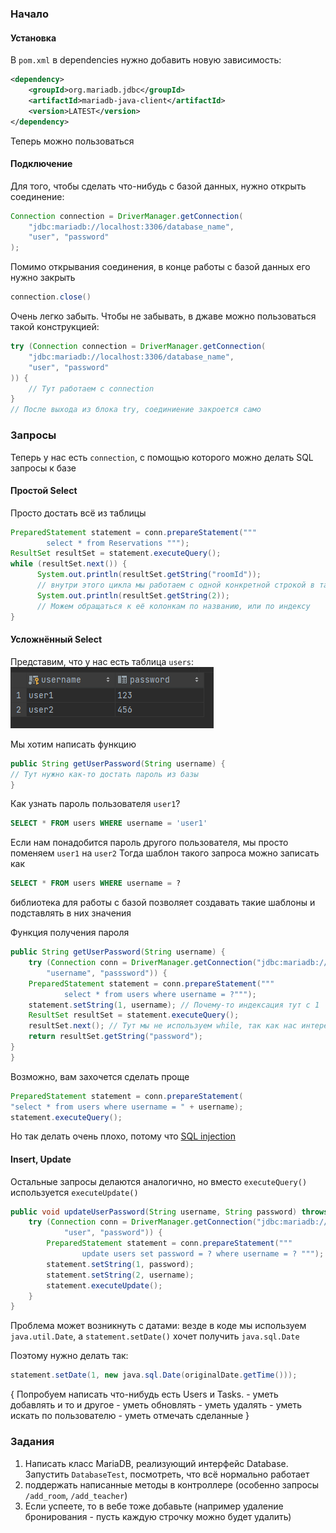 
### Начало
#### Установка
В `pom.xml` в dependencies нужно добавить новую зависимость:
```xml
<dependency>
    <groupId>org.mariadb.jdbc</groupId>
    <artifactId>mariadb-java-client</artifactId>
    <version>LATEST</version>
</dependency>
```

Теперь можно пользоваться

#### Подключение

Для того, чтобы сделать что-нибудь с базой данных, нужно открыть соединение:
```java
Connection connection = DriverManager.getConnection(
    "jdbc:mariadb://localhost:3306/database_name",
    "user", "password"
);
```
Помимо открывания соединения, в конце работы с базой данных его нужно закрыть
```java
connection.close()
```
Очень легко забыть. Чтобы не забывать, в джаве можно пользоваться такой конструкцией:
```java
try (Connection connection = DriverManager.getConnection(
    "jdbc:mariadb://localhost:3306/database_name",
    "user", "password"
)) {
	// Тут работаем с connection
}
// После выхода из блока try, соединиение закроется само
```

### Запросы
Теперь у нас есть `connection`, с помощью которого можно делать SQL запросы к базе
#### Простой Select
Просто достать всё из таблицы
```java
PreparedStatement statement = conn.prepareStatement("""  
        select * from Reservations """);  
ResultSet resultSet = statement.executeQuery();  
while (resultSet.next()) {  
      System.out.println(resultSet.getString("roomId")); 
      // внутри этого цикла мы работаем с одной конкретной строкой в таблице
      System.out.println(resultSet.getString(2)); 
      // Можем обращаться к её колонкам по названию, или по индексу
}
```

#### Усложнённый Select
Представим, что у нас есть таблица `users`:
![img](Pasted%20image%2020230302182938.png)

Мы хотим написать функцию
```java
public String getUserPassword(String username) {
// Тут нужно как-то достать пароль из базы
}
```

Как узнать пароль пользователя `user1`? 
```sql
SELECT * FROM users WHERE username = 'user1'
```
Если нам понадобится пароль другого пользователя, мы просто поменяем `user1` на `user2`
Тогда шаблон такого запроса можно записать как 
```sql
SELECT * FROM users WHERE username = ?
```
библиотека для работы с базой позволяет создавать такие шаблоны и подставлять в них значения

Функция получения пароля
```java
public String getUserPassword(String username) {
	try (Connection conn = DriverManager.getConnection("jdbc:mariadb://84.38.180.131:3306/database",  
        "username", "passsword")) {  
    PreparedStatement statement = conn.prepareStatement("""  
            select * from users where username = ?""");  
    statement.setString(1, username); // Почему-то индексация тут с 1
    ResultSet resultSet = statement.executeQuery();
    resultSet.next(); // Тут мы не используем while, так как нас интересует только 1 (и единственная) строка ответа  
    return resultSet.getString("password");  
}
}
```

Возможно, вам захочется сделать проще
```java
PreparedStatement statement = conn.prepareStatement(
"select * from users where username = " + username);
statement.executeQuery();
```
Но так делать очень плохо, потому что [SQL injection](https://learn.microsoft.com/ru-ru/sql/relational-databases/security/sql-injection?view=sql-server-ver16)

#### Insert, Update
Остальные запросы делаются аналогично, но вместо `executeQuery()` используется `executeUpdate()`
```java
public void updateUserPassword(String username, String password) throws SQLException {  
    try (Connection conn = DriverManager.getConnection("jdbc:mariadb://84.38.180.131:3306/lesson7",  
            "user", "password")) {  
        PreparedStatement statement = conn.prepareStatement("""  
                update users set password = ? where username = ? """);  
        statement.setString(1, password);  
        statement.setString(2, username);  
        statement.executeUpdate();  
    }  
}
```
Проблема может возникнуть с датами: везде в коде мы используем `java.util.Date`, а `statement.setDate()` хочет получить `java.sql.Date`

Поэтому нужно делать так:
```java
statement.setDate(1, new java.sql.Date(originalDate.getTime()));  
```


{
Попробуем написать что-нибудь
	есть Users и Tasks. 
	- уметь добавлять и то и другое
	- уметь обновлять
	- уметь удалять
	- уметь искать по пользователю
	- уметь отмечать сделанные
}


### Задания
1) Написать класс MariaDB, реализующий интерфейс Database. Запустить `DatabaseTest`, посмотреть, что всё нормально работает
2)  поддержать написанные методы в контроллере (особенно запросы `/add_room`, `/add_teacher`)
3) Если успеете, то в вебе тоже добавьте (например удаление бронирования - пусть каждую строчку можно будет удалить)